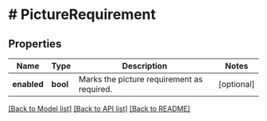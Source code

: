 # # PictureRequirement

## Properties

Name | Type | Description | Notes
------------ | ------------- | ------------- | -------------
**enabled** | **bool** | Marks the picture requirement as required. | [optional]

[[Back to Model list]](../../README.md#models) [[Back to API list]](../../README.md#endpoints) [[Back to README]](../../README.md)
